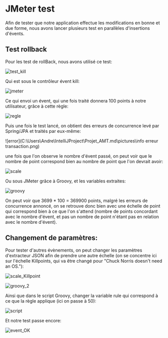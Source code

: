 # JMeter test

Afin de tester que notre application effectue les modifications en bonne et due forme, nous avons lancer plusieurs test en parallèles d'insertions d'évents.

## Test rollback

Pour les test de rollBack, nous avons utilisé ce test:

![test_kill](C:\Users\Andre\IntelliJProject\Projet_AMT\.md\pictures\test_kill.png)

Qui est sous le contrôleur évent kill:

![jmeter](C:\Users\Andre\IntelliJProject\Projet_AMT\.md\pictures\test_kill_jmeter.png)

Ce qui envoi un évent, qui une fois traité donnera 100 points à notre utilisateur, grâce à cette règle:

![regle](C:\Users\Andre\IntelliJProject\Projet_AMT\.md\pictures\regle_kill.png)

Puis une fois le test lancé, on obtient des erreurs de concurrence levé par Spring/JPA et traités par eux-même:

![error](C:\Users\Andre\IntelliJProject\Projet_AMT\.md\pictures\info erreur transaction.png)

une fois que l'on observe le nombre d'évent passé, on peut voir que le nombre de point correspond bien au  nombre de point que l'on devrait avoir:

![scale](C:\Users\Andre\IntelliJProject\Projet_AMT\.md\pictures\echelle.png)

Ou sous JMeter grâce à Groovy, et les variables extraites:

![groovy](C:\Users\Andre\IntelliJProject\Projet_AMT\.md\pictures\groovy.png)

On peut voir que 3699 * 100 = 369900 points, malgré les erreurs de concurrence annoncé, on se retrouve donc bien avec une échelle de point qui correspond bien à ce que l'on s'attend (nombre de points concordant avec le nombre d'évent, et pas un nombre de point n'étant pas en relation avec le nombre d'évent).



## Changement de paramètres:

Pour tester d'autres évènements, on peut changer les paramètres d'extracteur JSON afin de prendre une autre échelle (on se concentre ici sur l'échelle Killpoints, qui va être changé pour "Chuck Norris doesn't need an OS."):

![scale_Killpoint](C:\Users\Andre\IntelliJProject\Projet_AMT\.md\pictures\scale_killpoints.png)

![groovy_2](C:\Users\Andre\IntelliJProject\Projet_AMT\.md\pictures\groovy_2.png)

Ainsi que dans le script Groovy, changer la variable rule qui correspond à ce que la règle applique (ici on passe à 50):

![script](C:\Users\Andre\IntelliJProject\Projet_AMT\.md\pictures\script_groovy.png)

Et notre test passe encore:

![event_OK](C:\Users\Andre\IntelliJProject\Projet_AMT\.md\pictures\event_pass.png)